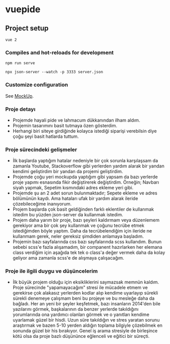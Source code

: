 # vuepide

## Project setup
```
vue 2
```

### Compiles and hot-reloads for development
```
npm run serve
```
```
npx json-server --watch -p 3333 server.json
```

### Customize configuration
See [MockUp](https://app.moqups.com/FYtWmilp0J9R7TjGRecd60g67lE11AOI/view/page/ae973f342).

### Proje detayı
- Projemde hayali pide ve lahmacum dükkanından ilham aldım.
- Projemin tasarımını basit tutmaya özen gösterdim. 
- Herhangi biri siteye girdiğinde kolayca istediği siparişi verebilsin diye çoğu şeyi basit hatlarda tuttum.

### Proje sürecindeki gelişmeler
- İlk başlarda yaptığım hatalar nedeniyle bir çok sorunla karşılaşsam da zamanla Youtube, Stackoverflow gibi yerlerden yardım alarak bir yandan kendimi geliştirdim bir yandan da projemi geliştirdim.
- Projemde çoğu yeri mockupda yaptığım gibi yapsam da bazı yerlerde proje yapımı esnasında fikir değiştirerek değiştirdim. Örneğin; Navbarı siyah yapmak, Sepetim kısmındaki adres ekleme yeri gibi.
- Projemde şu an 2 adet sorun bulunmaktadır; Sepete ekleme ve adres bölümünün kaydı. Ama hataları ufak bir yardım alarak ileride çözebileceğime inanıyorum.
- Projem başlarda çok basit geldiğinden farklı eklentiler de kullanmak istedim bu yüzden json-server da kullanmak istedim. 
- Projem daha yarım bir proje, bazı şeyleri kaldırmam veya düzenlemem gerekiyor ama bir çok şey kullanmak ve çoğunu tecrübe etmek istediğimden böyle yaptım. Daha da tecrübelendiğim için ileride ne kullanmam gerek, neler gereksiz şimdiden anlamaya başladım.
- Projemin bazı sayfalarında css bazı sayfalarında scss kullandım. Bunun sebebi scss'e fazla alışamadım, bir companent hazırlarken her elemana class verdiğim için aşağıda tek tek o class'a değer vermek daha da kolay geliyor ama zamanla scss'e de alışmaya çalışacağım.

### Proje ile ilgili duygu ve düşüncelerim
- İlk büyük projem olduğu için eksikliklerini saymazsak memnün kaldım. Proje sürecinde "yapamayacağım" stresi ile mücadele etmem ve gerekirse çok alakasız yerlerden kodlar alıp kendime uyarlayıp sürekli sürekli denemeye çalışmam beni bu projeye ve bu mesleğe daha da bağladı. Her an yeni bir şeyler keşfetmek, bazı insanların 2014'den bile yazılarını görmek, başkalarının da benzer yerlerde takıldığını yorumlarında ona yardımcı olanları görmek ve o yanıtları kendime uyarlamak güzel bir hisdi. Uzun süre takıldığın ve stres yaratan sorunu araştırmak ve bazen 5-10 yerden aldığın toplama bilgiyle çözebilmek en sonunda güzel bir his bırakıyor. Genel iş arama stresiyle de birleşince kötü olsa da proje bazlı düşününce eğlenceli ve eğitici bir süreçti.
